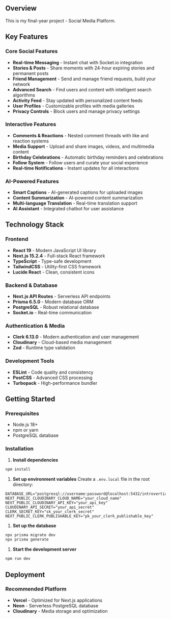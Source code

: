 ## Overview

This is my final-year project - Social Media Platform.

## Key Features

### Core Social Features
- **Real-time Messaging** - Instant chat with Socket.io integration
- **Stories & Posts** - Share moments with 24-hour expiring stories and permanent posts
- **Friend Management** - Send and manage friend requests, build your network
- **Advanced Search** - Find users and content with intelligent search algorithms
- **Activity Feed** - Stay updated with personalized content feeds
- **User Profiles** - Customizable profiles with media galleries
- **Privacy Controls** - Block users and manage privacy settings

### Interactive Features
- **Comments & Reactions** - Nested comment threads with like and reaction systems
- **Media Support** - Upload and share images, videos, and multimedia content
- **Birthday Celebrations** - Automatic birthday reminders and celebrations
- **Follow System** - Follow users and curate your social experience
- **Real-time Notifications** - Instant updates for all interactions

### AI-Powered Features
- **Smart Captions** - AI-generated captions for uploaded images
- **Content Summarization** - AI-powered content summarization
- **Multi-language Translation** - Real-time translation support
- **AI Assistant** - Integrated chatbot for user assistance

## Technology Stack

### Frontend
- **React 19** - Modern JavaScript UI library
- **Next.js 15.2.4** - Full-stack React framework
- **TypeScript** - Type-safe development
- **TailwindCSS** - Utility-first CSS framework
- **Lucide React** - Clean, consistent icons

### Backend & Database
- **Next.js API Routes** - Serverless API endpoints
- **Prisma 6.5.0** - Modern database ORM
- **PostgreSQL** - Robust relational database
- **Socket.io** - Real-time communication

### Authentication & Media
- **Clerk 6.13.0** - Modern authentication and user management
- **Cloudinary** - Cloud-based media management
- **Zod** - Runtime type validation

### Development Tools
- **ESLint** - Code quality and consistency
- **PostCSS** - Advanced CSS processing
- **Turbopack** - High-performance bundler

## Getting Started

### Prerequisites
- Node.js 18+ 
- npm or yarn
- PostgreSQL database

### Installation
1. **Install dependencies**
```bash
npm install
```

1. **Set up environment variables**
Create a `.env.local` file in the root directory:
```env
DATABASE_URL="postgresql://username:password@localhost:5432/introvertia"
NEXT_PUBLIC_CLOUDINARY_CLOUD_NAME="your_cloud_name"
NEXT_PUBLIC_CLOUDINARY_API_KEY="your_api_key"
CLOUDINARY_API_SECRET="your_api_secret"
CLERK_SECRET_KEY="sk_your_clerk_secret"
NEXT_PUBLIC_CLERK_PUBLISHABLE_KEY="pk_your_clerk_publishable_key"
```

1. **Set up the database**
```bash
npx prisma migrate dev
npx prisma generate
```

1. **Start the development server**
```bash
npm run dev
```

## Deployment

### Recommended Platform
- **Vercel** - Optimized for Next.js applications
- **Neon** - Serverless PostgreSQL database
- **Cloudinary** - Media storage and optimization

